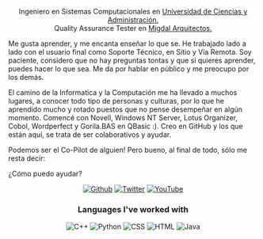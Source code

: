 
<p align="center">
Ingeniero en Sistemas Computacionales en <a href="https://ucad.edu.mx/">Universidad de Ciencias y Administración.</a><br>
Quality Assurance Tester en <a href="https://www.migdal.com.mx/">Migdal Arquitectos.</a>

Me gusta aprender, y me encanta enseñar lo que se. He trabajado lado a lado con el usuario final como Soporte Técnico, en Sitio y Vía Remota. Soy paciente, considero que no hay preguntas tontas y que si quieres aprender, puedes hacer lo que sea. Me da por hablar en público y me preocupo por los demás. 

El camino de la Informatica y la Computación me ha llevado a muchos lugares, a conocer todo tipo de personas y culturas, por lo que he aprendido mucho y rotado puestos que no pense desempeñar en algún momento. Comencé con Novell, Windows NT Server, Lotus Organizer, Cobol, Wordperfect y Gorila.BAS en QBasic :). Creo en GitHub y los que están aquí, se trata de ser colaborativos y ayudar. 

Podemos ser el Co-Pilot de alguien!
Pero bueno, al final de todo, sólo me resta decir:

¿Cómo puedo ayudar?

</p>

<p align="center">
 <a href="https://github.com/IsmaelFloresUCAD"><img src="https://img.shields.io/badge/GitHub-100000?style=for-the-badge&logo=github&logoColor=white" alt="Github"></a>
  <a href="https://twitter.com/TcNobo"><img src="https://img.shields.io/badge/Twitter-1DA1F2?style=for-the-badge&logo=twitter&logoColor=white" alt="Twitter"></a>
  <a href="https://youtube.com/TroubleChute"><img src="https://img.shields.io/badge/YouTube-FF0000?style=for-the-badge&logo=youtube&logoColor=white" alt="YouTube"></a>
</p>

<h3 align="center">Languages I've worked with</h3>
<p align="center">
  <img src="https://img.shields.io/badge/C%2B%2B-00599C?style=for-the-badge&logo=c%2B%2B&logoColor=white" alt="C++">
  <img src="https://img.shields.io/badge/Python-3776AB?style=for-the-badge&logo=python&logoColor=white" alt="Python">
  <img src="https://img.shields.io/badge/CSS-239120?&style=for-the-badge&logo=css3&logoColor=white" alt="CSS">
  <img src="https://img.shields.io/badge/HTML5-E34F26?style=for-the-badge&logo=html5&logoColor=white" alt="HTML">
  <img src="https://img.shields.io/badge/Java-ED8B00?style=for-the-badge&logo=java&logoColor=white" alt="Java">
</p>
